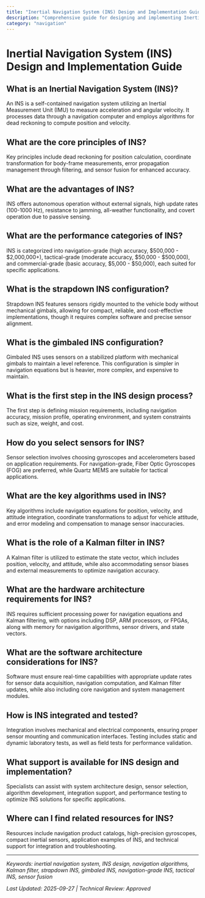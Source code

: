 ```yaml
---
title: "Inertial Navigation System (INS) Design and Implementation Guide"
description: "Comprehensive guide for designing and implementing Inertial Navigation Systems (INS) with sensor selection, algorithms, system architecture, and integration considerations."
category: "navigation"
---
```


# Inertial Navigation System (INS) Design and Implementation Guide

## What is an Inertial Navigation System (INS)?

An INS is a self-contained navigation system utilizing an Inertial Measurement Unit (IMU) to measure acceleration and angular velocity. It processes data through a navigation computer and employs algorithms for dead reckoning to compute position and velocity.

## What are the core principles of INS?

Key principles include dead reckoning for position calculation, coordinate transformation for body-frame measurements, error propagation management through filtering, and sensor fusion for enhanced accuracy.

## What are the advantages of INS?

INS offers autonomous operation without external signals, high update rates (100-1000 Hz), resistance to jamming, all-weather functionality, and covert operation due to passive sensing.

## What are the performance categories of INS?

INS is categorized into navigation-grade (high accuracy, $500,000 - $2,000,000+), tactical-grade (moderate accuracy, $50,000 - $500,000), and commercial-grade (basic accuracy, $5,000 - $50,000), each suited for specific applications.

## What is the strapdown INS configuration?

Strapdown INS features sensors rigidly mounted to the vehicle body without mechanical gimbals, allowing for compact, reliable, and cost-effective implementations, though it requires complex software and precise sensor alignment.

## What is the gimbaled INS configuration?

Gimbaled INS uses sensors on a stabilized platform with mechanical gimbals to maintain a level reference. This configuration is simpler in navigation equations but is heavier, more complex, and expensive to maintain.

## What is the first step in the INS design process?

The first step is defining mission requirements, including navigation accuracy, mission profile, operating environment, and system constraints such as size, weight, and cost.

## How do you select sensors for INS?

Sensor selection involves choosing gyroscopes and accelerometers based on application requirements. For navigation-grade, Fiber Optic Gyroscopes (FOG) are preferred, while Quartz MEMS are suitable for tactical applications.

## What are the key algorithms used in INS?

Key algorithms include navigation equations for position, velocity, and attitude integration, coordinate transformations to adjust for vehicle attitude, and error modeling and compensation to manage sensor inaccuracies.

## What is the role of a Kalman filter in INS?

A Kalman filter is utilized to estimate the state vector, which includes position, velocity, and attitude, while also accommodating sensor biases and external measurements to optimize navigation accuracy.

## What are the hardware architecture requirements for INS?

INS requires sufficient processing power for navigation equations and Kalman filtering, with options including DSP, ARM processors, or FPGAs, along with memory for navigation algorithms, sensor drivers, and state vectors.

## What are the software architecture considerations for INS?

Software must ensure real-time capabilities with appropriate update rates for sensor data acquisition, navigation computation, and Kalman filter updates, while also including core navigation and system management modules.

## How is INS integrated and tested?

Integration involves mechanical and electrical components, ensuring proper sensor mounting and communication interfaces. Testing includes static and dynamic laboratory tests, as well as field tests for performance validation.

## What support is available for INS design and implementation?

Specialists can assist with system architecture design, sensor selection, algorithm development, integration support, and performance testing to optimize INS solutions for specific applications.

## Where can I find related resources for INS?

Resources include navigation product catalogs, high-precision gyroscopes, compact inertial sensors, application examples of INS, and technical support for integration and troubleshooting.

--- 

*Keywords: inertial navigation system, INS design, navigation algorithms, Kalman filter, strapdown INS, gimbaled INS, navigation-grade INS, tactical INS, sensor fusion*

*Last Updated: 2025-09-27 | Technical Review: Approved*